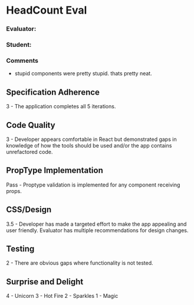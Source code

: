 # HeadCount Eval

### Evaluator:
### Student:
### Comments

- stupid components were pretty stupid. thats pretty neat.

## Specification Adherence

3 - The application completes all 5 iterations.

## Code Quality

3 - Developer appears comfortable in React but demonstrated gaps in knowledge of how the tools should be used and/or the app contains unrefactored code.

## PropType Implementation

Pass - Proptype validation is implemented for any component receiving props.

## CSS/Design

3.5 - Developer has made a targeted effort to make the app appealing and user friendly. Evaluator has multiple recommendations for design changes.

## Testing

<!-- 3 - Almost all components are tested to a level that indicates developer has an understanding of testing. -->
2 - There are obvious gaps where functionality is not tested.

## Surprise and Delight

4 - Unicorn
3 - Hot Fire
2 - Sparkles
1 - Magic
